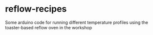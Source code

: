 # reflow-recipes
Some arduino code for running different temperature profiles using the toaster-based reflow oven in the workshop
